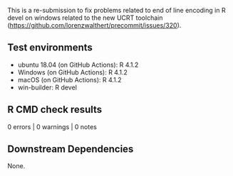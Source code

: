 This is a re-submission to fix problems related to end of line encoding
in R devel on windows related to the new UCRT toolchain (https://github.com/lorenzwalthert/precommit/issues/320).

## Test environments

* ubuntu 18.04 (on GitHub Actions): R 4.1.2
* Windows (on GitHub Actions): R 4.1.2
* macOS (on GitHub Actions): R 4.1.2
* win-builder: R devel

## R CMD check results

0 errors | 0 warnings | 0 notes


## Downstream Dependencies

None.

